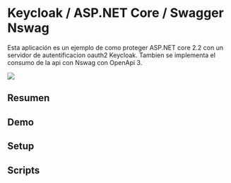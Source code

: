 # Keycloak /  ASP.NET Core / Swagger Nswag

Esta aplicación es un ejemplo de como proteger ASP.NET core 2.2 con un servidor de autentificacion oauth2 Keycloak.
Tambien se implementa el consumo de la api con Nswag con OpenApi 3.

![](./images/2019-07-29_8-07-45.gif)

## Resumen

## Demo

## Setup

## Scripts

